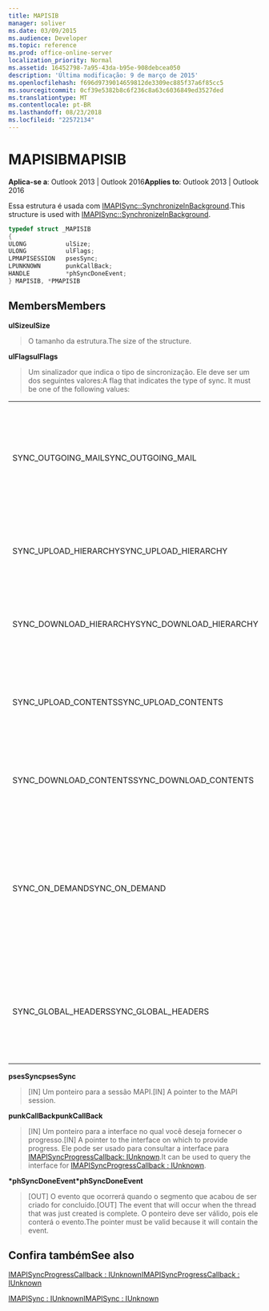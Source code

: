 ```yaml
---
title: MAPISIB
manager: soliver
ms.date: 03/09/2015
ms.audience: Developer
ms.topic: reference
ms.prod: office-online-server
localization_priority: Normal
ms.assetid: 16452798-7a95-43da-b95e-908debcea050
description: 'Última modificação: 9 de março de 2015'
ms.openlocfilehash: f696d9739014659812de3309ec885f37a6f85cc5
ms.sourcegitcommit: 0cf39e5382b8c6f236c8a63c6036849ed3527ded
ms.translationtype: MT
ms.contentlocale: pt-BR
ms.lasthandoff: 08/23/2018
ms.locfileid: "22572134"
---
```

# <a name="mapisib"></a><span data-ttu-id="844bd-103">MAPISIB</span><span class="sxs-lookup"><span data-stu-id="844bd-103">MAPISIB</span></span>

  
  
<span data-ttu-id="844bd-104">**Aplica-se a**: Outlook 2013 | Outlook 2016</span><span class="sxs-lookup"><span data-stu-id="844bd-104">**Applies to**: Outlook 2013 | Outlook 2016</span></span> 
  
<span data-ttu-id="844bd-105">Essa estrutura é usada com [IMAPISync::SynchronizeInBackground](imapisyncsynchronizeinbackground.md).</span><span class="sxs-lookup"><span data-stu-id="844bd-105">This structure is used with [IMAPISync::SynchronizeInBackground](imapisyncsynchronizeinbackground.md).</span></span>
  
```cpp
typedef struct _MAPISIB
{
ULONG           ulSize;                
ULONG           ulFlags;
LPMAPISESSION   psesSync;
LPUNKNOWN       punkCallBack;
HANDLE          *phSyncDoneEvent;    
} MAPISIB, *PMAPISIB
```

## <a name="members"></a><span data-ttu-id="844bd-106">Members</span><span class="sxs-lookup"><span data-stu-id="844bd-106">Members</span></span>

 <span data-ttu-id="844bd-107">**ulSize**</span><span class="sxs-lookup"><span data-stu-id="844bd-107">**ulSize**</span></span>
  
> <span data-ttu-id="844bd-108">O tamanho da estrutura.</span><span class="sxs-lookup"><span data-stu-id="844bd-108">The size of the structure.</span></span>
    
 <span data-ttu-id="844bd-109">**ulFlags**</span><span class="sxs-lookup"><span data-stu-id="844bd-109">**ulFlags**</span></span>
  
> <span data-ttu-id="844bd-110">Um sinalizador que indica o tipo de sincronização. Ele deve ser um dos seguintes valores:</span><span class="sxs-lookup"><span data-stu-id="844bd-110">A flag that indicates the type of sync. It must be one of the following values:</span></span>
    
||||
|:-----|:-----|:-----|
|<span data-ttu-id="844bd-111">SYNC_OUTGOING_MAIL</span><span class="sxs-lookup"><span data-stu-id="844bd-111">SYNC_OUTGOING_MAIL</span></span>  <br/> |<span data-ttu-id="844bd-112">0x00000200</span><span class="sxs-lookup"><span data-stu-id="844bd-112">0x00000200</span></span>  <br/> |<span data-ttu-id="844bd-113">Envie a mensagem para o servidor (não está atualmente em uso).</span><span class="sxs-lookup"><span data-stu-id="844bd-113">Send the message to the server (not currently in use).</span></span>  <br/> |
|<span data-ttu-id="844bd-114">SYNC_UPLOAD_HIERARCHY</span><span class="sxs-lookup"><span data-stu-id="844bd-114">SYNC_UPLOAD_HIERARCHY</span></span>  <br/> |<span data-ttu-id="844bd-115">0x00000001</span><span class="sxs-lookup"><span data-stu-id="844bd-115">0x00000001</span></span>  <br/> |<span data-ttu-id="844bd-116">Hierarquia de push altera para o servidor.</span><span class="sxs-lookup"><span data-stu-id="844bd-116">Push hierarchy changes to the server.</span></span>  <br/> |
|<span data-ttu-id="844bd-117">SYNC_DOWNLOAD_HIERARCHY</span><span class="sxs-lookup"><span data-stu-id="844bd-117">SYNC_DOWNLOAD_HIERARCHY</span></span>  <br/> |<span data-ttu-id="844bd-118">0x00000002</span><span class="sxs-lookup"><span data-stu-id="844bd-118">0x00000002</span></span>  <br/> |<span data-ttu-id="844bd-119">Retire as alterações de hierarquia do servidor.</span><span class="sxs-lookup"><span data-stu-id="844bd-119">Pull hierarchy changes from server.</span></span>  <br/> |
|<span data-ttu-id="844bd-120">SYNC_UPLOAD_CONTENTS</span><span class="sxs-lookup"><span data-stu-id="844bd-120">SYNC_UPLOAD_CONTENTS</span></span>  <br/> |<span data-ttu-id="844bd-121">0x00000040</span><span class="sxs-lookup"><span data-stu-id="844bd-121">0x00000040</span></span>  <br/> |<span data-ttu-id="844bd-122">Enviar mensagem for alterado para o servidor.</span><span class="sxs-lookup"><span data-stu-id="844bd-122">Push message changes to server.</span></span>  <br/> |
|<span data-ttu-id="844bd-123">SYNC_DOWNLOAD_CONTENTS</span><span class="sxs-lookup"><span data-stu-id="844bd-123">SYNC_DOWNLOAD_CONTENTS</span></span>  <br/> |<span data-ttu-id="844bd-124">0x00000080</span><span class="sxs-lookup"><span data-stu-id="844bd-124">0x00000080</span></span>  <br/> |<span data-ttu-id="844bd-125">Receba a mensagem é alterado do servidor.</span><span class="sxs-lookup"><span data-stu-id="844bd-125">Pull message changes from server.</span></span>  <br/> |
|<span data-ttu-id="844bd-126">SYNC_ON_DEMAND</span><span class="sxs-lookup"><span data-stu-id="844bd-126">SYNC_ON_DEMAND</span></span>  <br/> |<span data-ttu-id="844bd-127">0x20000000</span><span class="sxs-lookup"><span data-stu-id="844bd-127">0x20000000</span></span>  <br/> |<span data-ttu-id="844bd-128">A sincronização foi iniciada pelo usuário e deve ser uma prioridade mais alta.</span><span class="sxs-lookup"><span data-stu-id="844bd-128">The sync was initiated by the user and should be a higher priority.</span></span>  <br/> |
|<span data-ttu-id="844bd-129">SYNC_GLOBAL_HEADERS</span><span class="sxs-lookup"><span data-stu-id="844bd-129">SYNC_GLOBAL_HEADERS</span></span>  <br/> |<span data-ttu-id="844bd-130">0x02000000</span><span class="sxs-lookup"><span data-stu-id="844bd-130">0x02000000</span></span>  <br/> |<span data-ttu-id="844bd-131">Só deve sincronizar cabeçalhos e corpos não está cheio.</span><span class="sxs-lookup"><span data-stu-id="844bd-131">Should only sync headers and not full bodies.</span></span>  <br/> |
   
 <span data-ttu-id="844bd-132">**psesSync**</span><span class="sxs-lookup"><span data-stu-id="844bd-132">**psesSync**</span></span>
  
> <span data-ttu-id="844bd-133">[IN] Um ponteiro para a sessão MAPI.</span><span class="sxs-lookup"><span data-stu-id="844bd-133">[IN] A pointer to the MAPI session.</span></span>
    
 <span data-ttu-id="844bd-134">**punkCallBack**</span><span class="sxs-lookup"><span data-stu-id="844bd-134">**punkCallBack**</span></span>
  
> <span data-ttu-id="844bd-135">[IN] Um ponteiro para a interface no qual você deseja fornecer o progresso.</span><span class="sxs-lookup"><span data-stu-id="844bd-135">[IN] A pointer to the interface on which to provide progress.</span></span> <span data-ttu-id="844bd-136">Ele pode ser usado para consultar a interface para [IMAPISyncProgressCallback: IUnknown](imapisyncprogresscallbackiunknown.md).</span><span class="sxs-lookup"><span data-stu-id="844bd-136">It can be used to query the interface for [IMAPISyncProgressCallback : IUnknown](imapisyncprogresscallbackiunknown.md).</span></span>
    
 <span data-ttu-id="844bd-137">**\*phSyncDoneEvent**</span><span class="sxs-lookup"><span data-stu-id="844bd-137">**\*phSyncDoneEvent**</span></span>
  
> <span data-ttu-id="844bd-138">[OUT] O evento que ocorrerá quando o segmento que acabou de ser criado for concluído.</span><span class="sxs-lookup"><span data-stu-id="844bd-138">[OUT] The event that will occur when the thread that was just created is complete.</span></span> <span data-ttu-id="844bd-139">O ponteiro deve ser válido, pois ele conterá o evento.</span><span class="sxs-lookup"><span data-stu-id="844bd-139">The pointer must be valid because it will contain the event.</span></span>
    
## <a name="see-also"></a><span data-ttu-id="844bd-140">Confira também</span><span class="sxs-lookup"><span data-stu-id="844bd-140">See also</span></span>



[<span data-ttu-id="844bd-141">IMAPISyncProgressCallback : IUnknown</span><span class="sxs-lookup"><span data-stu-id="844bd-141">IMAPISyncProgressCallback : IUnknown</span></span>](imapisyncprogresscallbackiunknown.md)
  
[<span data-ttu-id="844bd-142">IMAPISync : IUnknown</span><span class="sxs-lookup"><span data-stu-id="844bd-142">IMAPISync : IUnknown</span></span>](imapisynciunknown.md)


